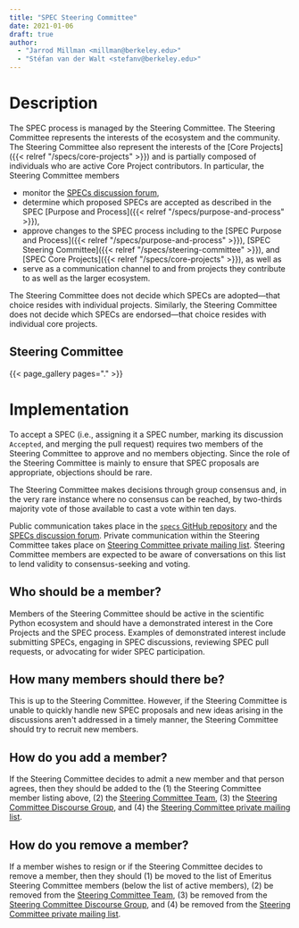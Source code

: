 ```yaml
---
title: "SPEC Steering Committee"
date: 2021-01-06
draft: true
author:
  - "Jarrod Millman <millman@berkeley.edu>"
  - "Stéfan van der Walt <stefanv@berkeley.edu>"
---
```


# Description

The SPEC process is managed by the Steering Committee.
The Steering Committee represents the interests of the ecosystem and the community.
The Steering Committee also represent the interests of the
[Core Projects]({{< relref "/specs/core-projects" >}})
and is partially composed of individuals who are active Core Project contributors.
In particular, the Steering Committee members

- monitor the
  [SPECs discussion forum](https://discuss.scientific-python.org/c/specs/6),
- determine which proposed SPECs are accepted as described in the SPEC
  [Purpose and Process]({{< relref "/specs/purpose-and-process" >}}),
- approve changes to the SPEC process including to the
  [SPEC Purpose and Process]({{< relref "/specs/purpose-and-process" >}}),
  [SPEC Steering Committee]({{< relref "/specs/steering-committee" >}}), and
  [SPEC Core Projects]({{< relref "/specs/core-projects" >}}), as well as
- serve as a communication channel to and from projects they contribute to as
  well as the larger ecosystem.

The Steering Committee does not decide which SPECs are adopted—that
choice resides with individual projects.
Similarly, the Steering Committee does not decide which SPECs are endorsed—that
choice resides with individual core projects.

## Steering Committee

{{< page_gallery pages="." >}}

# Implementation

To accept a SPEC (i.e., assigning it a SPEC number, marking its discussion
`Accepted`, and merging the pull request) requires two members of the Steering
Committee to approve and no members objecting.
Since the role of the Steering Committee is mainly to ensure that SPEC proposals are
appropriate, objections should be rare.

The Steering Committee makes decisions through group consensus and, in the very rare instance
where no consensus can be reached, by two-thirds majority vote of those
available to cast a vote within ten days.

Public communication takes place in the
[`specs` GitHub repository](https://github.com/scientific-python/specs/)
and the [SPECs discussion forum](https://discuss.scientific-python.org/c/specs/6).
Private communication within the Steering Committee takes place on
[Steering Committee private mailing list](https://groups.io/g/spec-steering-committee/).
Steering Committee members are expected to be aware of conversations on this list to lend validity
to consensus-seeking and voting.

## Who should be a member?

Members of the Steering Committee should be active in the scientific Python ecosystem and
should have a demonstrated interest in the Core Projects and the SPEC process.
Examples of demonstrated interest include submitting SPECs, engaging in SPEC
discussions, reviewing SPEC pull requests, or advocating for wider SPEC participation.

## How many members should there be?

This is up to the Steering Committee.
However, if the Steering Committee is unable to quickly handle new SPEC proposals and new ideas arising
in the discussions aren't addressed in a timely manner, the Steering Committee should try to
recruit new members.

## How do you add a member?

If the Steering Committee decides to admit a new member and that person agrees,
then they should be added to the
(1) the Steering Committee member listing above,
(2) the [Steering Committee Team](https://github.com/orgs/scientific-python/teams/spec-steering-committee/members),
(3) the [Steering Committee Discourse Group](https://discuss.scientific-python.org/g/SSC), and
(4) the [Steering Committee private mailing list](https://groups.io/g/spec-steering-committee/members).

## How do you remove a member?

If a member wishes to resign or if the Steering Committee decides to remove a member,
then they should
(1) be moved to the list of Emeritus Steering Committee members (below the list of active members),
(2) be removed from the
[Steering Committee Team](https://github.com/orgs/scientific-python/teams/spec-steering-committee/members),
(3) be removed from the
[Steering Committee Discourse Group](https://discuss.scientific-python.org/g/SSC), and
(4) be removed from the [Steering Committee private mailing list](https://groups.io/g/spec-steering-committee/members).
